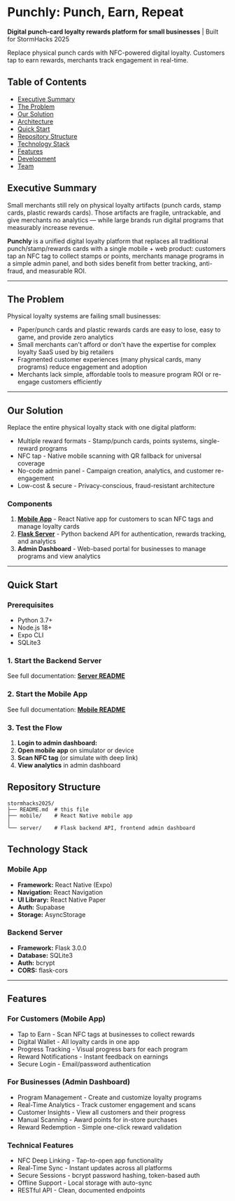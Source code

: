 # Punchly: Punch, Earn, Repeat

**Digital punch-card loyalty rewards platform for small businesses** | Built for StormHacks 2025 

Replace physical punch cards with NFC-powered digital loyalty. Customers tap to earn rewards, merchants track engagement in real-time.

## Table of Contents

- [Executive Summary](#executive-summary)
- [The Problem](#the-problem)
- [Our Solution](#our-solution)
- [Architecture](#architecture)
- [Quick Start](#quick-start)
- [Repository Structure](#repository-structure)
- [Technology Stack](#technology-stack)
- [Features](#features)
- [Development](#development)
- [Team](#team)



## Executive Summary

Small merchants still rely on physical loyalty artifacts (punch cards, stamp cards, plastic rewards cards). Those artifacts are fragile, untrackable, and give merchants no analytics — while large brands run digital programs that measurably increase revenue.

**Punchly** is a unified digital loyalty platform that replaces all traditional punch/stamp/rewards cards with a single mobile + web product: customers tap an NFC tag to collect stamps or points, merchants manage programs in a simple admin panel, and both sides benefit from better tracking, anti-fraud, and measurable ROI.

---

## The Problem

Physical loyalty systems are failing small businesses:

- Paper/punch cards and plastic rewards cards are easy to lose, easy to game, and provide zero analytics
- Small merchants can't afford or don't have the expertise for complex loyalty SaaS used by big retailers
- Fragmented customer experiences (many physical cards, many programs) reduce engagement and adoption
- Merchants lack simple, affordable tools to measure program ROI or re-engage customers efficiently

---

## Our Solution

Replace the entire physical loyalty stack with one digital platform:

- Multiple reward formats - Stamp/punch cards, points systems, single-reward programs
- NFC tap - Native mobile scanning with QR fallback for universal coverage
- No-code admin panel - Campaign creation, analytics, and customer re-engagement
- Low-cost & secure - Privacy-conscious, fraud-resistant architecture


### Components

1. **[Mobile App](./mobile/)** - React Native app for customers to scan NFC tags and manage loyalty cards
2. **[Flask Server](./server/)** - Python backend API for authentication, rewards tracking, and analytics
3. **Admin Dashboard** - Web-based portal for businesses to manage programs and view analytics

---

## Quick Start

### Prerequisites

- Python 3.7+
- Node.js 18+
- Expo CLI
- SQLite3

### 1. Start the Backend Server
See full documentation: **[Server README](./server/README.md)**

### 2. Start the Mobile App
See full documentation: **[Mobile README](./mobile/README.md)**

### 3. Test the Flow
1. **Login to admin dashboard:**
2. **Open mobile app** on simulator or device
3. **Scan NFC tag** (or simulate with deep link)
4. **View analytics** in admin dashboard


## Repository Structure

```
stormhacks2025/
├── README.md  # this file
├── mobile/    # React Native mobile app
│
└── server/    # Flask backend API, frontend admin dashboard
```

## Technology Stack

### Mobile App
- **Framework:** React Native (Expo)
- **Navigation:** React Navigation
- **UI Library:** React Native Paper
- **Auth:** Supabase
- **Storage:** AsyncStorage

### Backend Server
- **Framework:** Flask 3.0.0
- **Database:** SQLite3
- **Auth:** bcrypt
- **CORS:** flask-cors

---

## Features

### For Customers (Mobile App)

- Tap to Earn - Scan NFC tags at businesses to collect rewards
- Digital Wallet - All loyalty cards in one app
- Progress Tracking - Visual progress bars for each program
- Reward Notifications - Instant feedback on earnings
- Secure Login - Email/password authentication

### For Businesses (Admin Dashboard)

- Program Management - Create and customize loyalty programs
- Real-Time Analytics - Track customer engagement and scans
- Customer Insights - View all customers and their progress
- Manual Scanning - Award points for in-store purchases
- Reward Redemption - Simple one-click reward validation

### Technical Features

- NFC Deep Linking - Tap-to-open app functionality
- Real-Time Sync - Instant updates across all platforms
- Secure Sessions - bcrypt password hashing, token-based auth
- Offline Support - Local storage with auto-sync
- RESTful API - Clean, documented endpoints